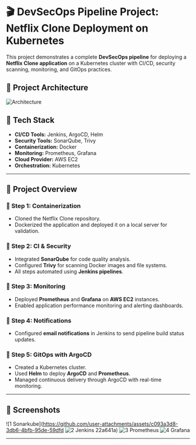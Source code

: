 # 🎬 DevSecOps Pipeline Project: Netflix Clone Deployment on Kubernetes

This project demonstrates a complete **DevSecOps pipeline** for deploying a **Netflix Clone application** on a Kubernetes cluster with CI/CD, security scanning, monitoring, and GitOps practices.

## 📌 Project Architecture

![Architecture](https://github.com/user-attachments/assets/44dc9317-76b0-43c0-b26d-8834ee339b4b)

## 🚀 Tech Stack
- **CI/CD Tools:** Jenkins, ArgoCD, Helm
- **Security Tools:** SonarQube, Trivy
- **Containerization:** Docker
- **Monitoring:** Prometheus, Grafana
- **Cloud Provider:** AWS EC2
- **Orchestration:** Kubernetes

---

## 📌 Project Overview

### 🔹 Step 1: Containerization
- Cloned the Netflix Clone repository.
- Dockerized the application and deployed it on a local server for validation.

### 🔹 Step 2: CI & Security
- Integrated **SonarQube** for code quality analysis.
- Configured **Trivy** for scanning Docker images and file systems.
- All steps automated using **Jenkins pipelines**.

### 🔹 Step 3: Monitoring
- Deployed **Prometheus** and **Grafana** on **AWS EC2** instances.
- Enabled application performance monitoring and alerting dashboards.

### 🔹 Step 4: Notifications
- Configured **email notifications** in Jenkins to send pipeline build status updates.

### 🔹 Step 5: GitOps with ArgoCD
- Created a Kubernetes cluster.
- Used **Helm** to deploy **ArgoCD** and **Prometheus**.
- Managed continuous delivery through ArgoCD with real-time monitoring.

---

## 📸 Screenshots
![1  Sonarkube](https://github.com/user-attachments/assets/c093a3d8-3db6-4bfb-95de-59dfd
![2  Jenkins](https://github.com/user-attachments/assets/48cab6ec-51ee-49db-b4b6-ede96c82e8a6)
22a641a)
![3  Prometheus](https://github.com/user-attachments/assets/5b28000d-9b3a-4d25-bb1c-0348ec167657)
![4  Grafana](https://github.com/user-attachments/assets/b1fdc0bc-183e-4051-a1db-db1dd64de581)


---

